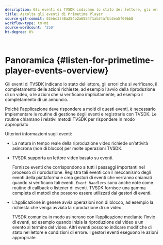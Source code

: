 ```yaml
---
description: Gli eventi di TVSDK indicano lo stato del lettore, gli errori che si verificano, il completamento delle azioni richieste, ad esempio l’avvio della riproduzione di un video, o le azioni che si verificano implicitamente, ad esempio il completamento di un annuncio.
title: Ascolta gli eventi di Primetime Player
source-git-commit: 02ebc3548a254b2a6554f1ab34afbb3ea5f09bb8
workflow-type: tm+mt
source-wordcount: '250'
ht-degree: 0%

---
```


# Panoramica {#listen-for-primetime-player-events-overview}

Gli eventi di TVSDK indicano lo stato del lettore, gli errori che si verificano, il completamento delle azioni richieste, ad esempio l’avvio della riproduzione di un video, o le azioni che si verificano implicitamente, ad esempio il completamento di un annuncio.

Poiché l&#39;applicazione deve rispondere a molti di questi eventi, è necessario implementare le routine di gestione degli eventi e registrarle con TVSDK. Le routine chiamano i relativi metodi TVSDK per rispondere in modo appropriato.

Ulteriori informazioni sugli eventi:

* La natura in tempo reale della riproduzione video richiede un’attività asincrona (non di blocco) per molte operazioni TVSDK.
* TVSDK supporta un lettore video basato su eventi.

  Fornisce eventi che corrispondono a tutti i passaggi importanti nel processo di riproduzione. Registra tali eventi con il meccanismo degli eventi della piattaforma e crea gestori di eventi che verranno chiamati quando si verificano tali eventi. *`Event Handlers`* sono anche note come routine di callback o listener di eventi. TVSDK fornisce una gamma completa di metodi che possono essere utilizzati dai gestori di eventi.
* L’applicazione in genere avvia operazioni non di blocco, ad esempio la richiesta che venga avviata la riproduzione di un video.

  TVSDK comunica in modo asincrono con l’applicazione mediante l’invio di eventi, ad esempio quando inizia la riproduzione del video e un evento al termine del video. Altri eventi possono indicare modifiche di stato nel lettore e condizioni di errore. I gestori eventi eseguono le azioni appropriate.

